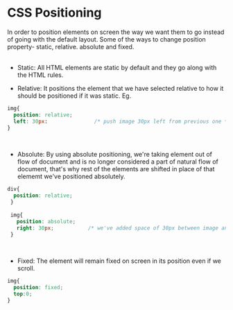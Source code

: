 # CSS Positioning
<div>
  In order to position elements on screen the way we want them to go instead of going with the default layout. Some of the ways to change position property- static, relative. absolute and fixed.
</div>
 
 <br/>
 
* Static: All HTML elements are static by default and they go along with the HTML rules.

* Relative: It positions the element that we have selected relative to how it should be positioned if it was static. Eg.

``` css
img{
  position: relative;
  left: 30px:               /* push image 30px left from previous one */
}
```
<br/>

* Absolute: By using absolute positioning, we're taking element out of flow of document and is no longer considered a part of natural flow of document, that's why rest of the elements are shifted in place of that elememt we've positioned absolutely.

``` css
div{
  position: relative;
 }
 
 img{
   position: absolute;
   right: 30px;           /* we've added space of 30px between image and div */
 }
 ```
 <br/>
 
 * Fixed: The element will remain fixed on screen in its position even if we scroll.

``` css
img{
  position: fixed;
  top:0;
}
```
